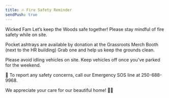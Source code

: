 ```yaml
---
title: 🔥 Fire Safety Reminder
sendPush: true
---
```


Wicked Fam
Let’s keep the Woods safe together! Please stay mindful of fire safety while on site.

Pocket ashtrays are available by donation at the Grassroots Merch Booth (next to the HR building) Grab one and help us keep the grounds clean.

Please avoid idling vehicles on site. Keep vehicles off once you've parked for the weekend.

📱 To report any safety concerns, call our Emergency SOS line at 250-688-9968.

We appreciate your care for our beautiful home! 🌲💚
